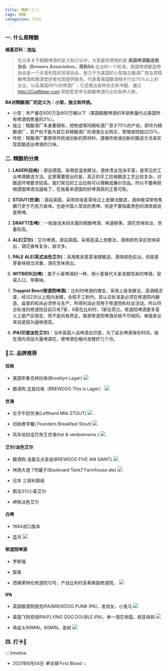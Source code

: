 ```yaml
---
title: 精酿！🍻 🎉
tags: 精酿
categories: life
---
```



### 一. 什么是精酿

**维基百科：[地址](http://www.brewbeerwiki.org/wiki/%E9%A6%96%E9%A1%B5)**

> 在众多关于精酿啤酒的定义和讨论中，大家最常使用的是 **美国啤酒酿造商协会（Brewers Association，简称BA** 出台的一个标准。美国啤酒酿造商协会是一个非营利性的贸易协会，致力于为美国的小型独立酿酒厂商及其精酿啤酒和酿酒爱好者社团提供服务，代表着美国酿酒相关行业70%以上的企业，以及美国99%的啤酒厂；它还推出各种杂志和书籍，通过 http://Craftbeer.com 帮助愿意参与精酿啤酒行业的各种人群。

<!---more--->

**BA对精酿酒厂的定义为：小型，独立和传统。**

* 小型：年产量在600万及600万桶以下（美国精酿啤酒的年销售量约占美国所有啤酒销售量的3%）。
* 独立：精酿酒厂本身要拥有，控制或等同拥有酒厂至少75%的产权，即作为精酿酒厂，其产权不能为其它非精酿酒厂的酒类企业购买，管理或控超过25%。
* 传统：精酿酒厂要使用传统或创新的原材料，遵循传统或创新的酿造方法来实现其酿造出啤酒的口味。


### 二. 精酿的分类

1. **LAGER(拉格)**：源自德国，采用低温发酵法，酒体清淡泡沫丰富，是常见的工业啤酒酿造方法。这里需要提出的是，真正的手工拉格酿造工艺比较复杂，对酿造环境要求较高。我们常见的工业拉格可以理解成廉价仿品。所以不要再把喝德国啤酒当逼格了，在我看来德国的好啤酒真的乏善可陈。

2. **STOUT(世涛)**：源自英国，采用烘培麦芽经过上发酵法酿造，酒体极深带有焦糖乃至于巧克力香味。也是中国人常说的黑啤，但是不要指着黑色的酒体就说是黑啤。

3. **DRAFT(生啤)**：一般是说未经杀菌的精酿啤酒，味道鲜美，酒花苦味较淡，热量较高。

4. **ALE(艾尔)**：艾尔啤酒，源自英国。采用高温上发酵法，酒体颜色深且苦味突出，酒花香味复杂，层次多。

5. **PALE ALE(英式淡色艾尔)**：采用焦炭麦芽发酵酿造，酒体颜色较淡，但是麦芽香味相当浓重，酒花苦味突出。

6. **WITBIER(白啤)**：属于小麦啤酒的一种，用小麦替代大麦发酵而来的啤酒，容易入口，带果味。

7. **Trappist Beer(修道院啤酒)**：比利时啤酒的瑰宝，采用上层发酵法，高酒精浓度，经过2次以上瓶内发酵，全程手工制作。其认证标准是必须在修道院内酿造，庙里的和尚必须参与生产，所得利润必须用于修道院和社会活动。所以符合标准的修道院目前只有7家，6家在比利时，1家在荷兰。修道院啤酒更多意义上是产区限定，而不是风格界定。每家修道院啤酒风格不尽相同，单独拿出来说是因为逼格很高。

8. **IPA(印度淡色艾尔)**：当年英国人运啤酒去印度，为了延长啤酒保存时间，就在酒内添加大量啤酒花，使啤酒在桶内发酵好几个月。


### 三. 品牌推荐

#### 拉格

* 美国布鲁克林拉格(Brooklyn Lager)
![](https://qxr-bucket.oss-cn-beijing.aliyuncs.com/images/4122243-6d2f21af975a2417.webp)

* 酿酒狗 这是拉格（BREWDOG This is Lager）
![](https://qxr-bucket.oss-cn-beijing.aliyuncs.com/images/%E8%BF%99%E5%B0%B1%E6%98%AF%E6%8B%89%E6%A0%BC.webp)

#### 世涛

* 左手牛奶世涛(Lefthand Milk STOUT)
![](https://qxr-bucket.oss-cn-beijing.aliyuncs.com/images/%E5%B7%A6%E6%89%8B%E7%89%9B%E5%A5%B6%E4%B8%96%E6%B6%9B.webp)

* 创始者早餐( Founders Breakfast Stout)
![](https://qxr-bucket.oss-cn-beijing.aliyuncs.com/images/%E5%88%9B%E5%A7%8B%E8%80%85%E6%97%A9%E9%A4%90.webp)

* 风车地狱诅咒帝王世涛(hel & verdoemenis )
![](https://qxr-bucket.oss-cn-beijing.aliyuncs.com/images/%E9%A3%8E%E8%BD%A6%E5%9C%B0%E7%8B%B1%E8%AF%85%E5%92%92%E5%B8%9D%E7%8E%8B%E4%B8%96%E6%B6%9B.webp)

#### 艾尔/淡色艾尔

* 酿酒狗 凌晨五点圣徒(BREWDOG FIVE AM SAINT)
![](https://qxr-bucket.oss-cn-beijing.aliyuncs.com/images/%E9%85%BF%E9%85%92%E7%8B%97%E5%87%8C%E6%99%A8%E4%BA%94%E7%82%B9%E5%9C%A3%E5%BE%92.webp)

* 林荫大道 7号罐子(Boulevard Tank7 Farmhouse ale)
![](https://qxr-bucket.oss-cn-beijing.aliyuncs.com/images/%E6%9E%97%E8%8D%AB%E5%A4%A7%E9%81%937%E5%8F%B7%E7%BD%90%E5%AD%90.webp)

* 日本 三得利鼎级
* 鹅岛312小麦艾尔
* 岬角淡色艾尔

#### 白啤

* 1664进口版本

* 蓝月
![](https://qxr-bucket.oss-cn-beijing.aliyuncs.com/images/%E8%93%9D%E6%9C%88.webp)

#### 修道院啤酒

* 罗斯福

* 智美

* 西佛莱特伦修道院12号，产自比利时圣希斯路修道院。
![](https://qxr-bucket.oss-cn-beijing.aliyuncs.com/images/%E8%A5%BF12.webp)

#### IPA

* 英国酿酒狗朋克IPA(BREWDOG PUNK IPA)，发烧友，小鬼马
![](https://qxr-bucket.oss-cn-beijing.aliyuncs.com/images/%E9%85%BF%E9%85%92%E7%8B%97%E6%9C%8B%E5%85%8B.webp)

* 美国飞狗双倍IPA(FLYING DOG DOUBLE IPA)，单一酒花帝国，疯狂母狗
![](https://qxr-bucket.oss-cn-beijing.aliyuncs.com/images/%E9%A3%9E%E7%8B%97%E5%8F%8C%E5%80%8D.webp)

* 角鲨头90MIN，60MIN，圣树
![](https://qxr-bucket.oss-cn-beijing.aliyuncs.com/images/%E8%A7%92%E9%B2%A8%E5%A4%B490MIN.webp)

### 四. 打卡🍺

::: timeline
- 2021年6月04日 *拳击猫* First Blood
:::